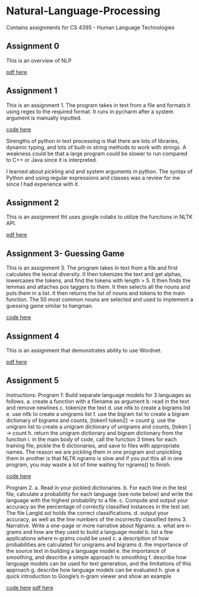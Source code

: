 # Natural-Language-Processing
Contains assignments for CS 4395 - Human Language Technologies

## Assignment 0

This is an overview of NLP

[pdf here](OverviewofNLP.pdf)


## Assignment 1

This is an assignment 1. The program takes in text from a file and formats it using regex to the required format. It runs in pycharm after a system argument is manually inputted. 

[code here](Homework1/Homework1_vxp200027.py)


Strengths of python in text processing is that there are lots of libraries, dynamic typing, 
and lots of built-in string methods to work with strings. A weakness could be that a large program could be slower to run compared to C++ or Java since it is interpreted. 

I learned about pickling and and system arguments in python. The syntax of Python and using regular expressions and classes was a review for me since I had experience with it. 


## Assignment 2
This is an assignment tht uses google colabs to utilize the functions in NLTK API. 

[pdf here](vxp200027-Assignment2.pdf)


## Assignment 3- Guessing Game

This is an assignment 3. The program takes in text from a file and first calculates the lexical diversity. It then tokenizes the text and  get alphas, lowercases the tokens, and find the tokens with length > 5. 
It then finds the lemmas and attaches pos taggers to them. It then selects all the nouns and puts them in a list. It then returns the list of nouns and tokens to the main function. The 50 most common nouns are selected
and used to implement a guessing game similar to hangman.

[code here](Homework2/Homework2_vxp200027.py)

## Assignment 4
This is an assignment that demonstrates ability to use Wordnet. 

[pdf here](vxp200027-wordnetassignment.pdf)

## Assignment 5

Instructions: Program 1: Build separate language models for 3 languages as follows. 
a. create a function with a filename as argument
b. read in the text and remove newlines
c. tokenize the text
d. use nltk to create a bigrams list
e. use nltk to create a unigrams list
f. use the bigram list to create a bigram dictionary of bigrams and counts, [token1 token2] -> 
count
g. use the unigram list to create a unigram dictionary of unigrams and counts, [token ] -> 
count
h. return the unigram dictionary and bigram dictionary from the function
i. in the main body of code, call the function 3 times for each training file, pickle the 6 
dictionaries, and save to files with appropriate names. The reason we are pickling them in 
one program and unpickling them in another is that NLTK ngrams is slow and if you put this 
all in one program, you may waste a lot of time waiting for ngrams() to finish.

[code here](Homework3/program1.py)



Program 2. 
a. Read in your pickled dictionaries. 
b. For each line in the test file, calculate a probability for each language (see note below) and 
write the language with the highest probability to a file.
c. Compute and output your accuracy as the percentage of correctly classified instances in the 
test set. The file LangId.sol holds the correct classifications.
d. output your accuracy, as well as the line numbers of the incorrectly classified items
3. Narrative. Write a one-page or more narrative about Ngrams:
a. what are n-grams and how are they used to build a language model
b. list a few applications where n-grams could be used
c. a description of how probabilities are calculated for unigrams and bigrams
d. the importance of the source text in building a language model
e. the importance of smoothing, and describe a simple approach to smoothing
f. describe how language models can be used for text generation, and the limitations of this 
approach
g. describe how language models can be evaluated
h. give a quick introduction to Google’s n-gram viewer and show an example 

[code here](Homework3/program2.py) [pdf here](Homework3/vxp200027-narrative.pdf)


